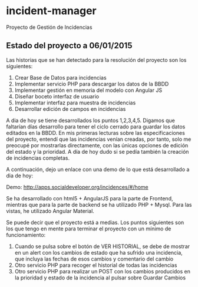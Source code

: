 # incident-manager
Proyecto de Gestión de Incidencias

## Estado del proyecto a 06/01/2015

Las historias que se han detectado para la resolución del proyecto son los siguientes:

1.  Crear Base de Datos para incidencias
2.  Implementar servicio PHP para descargar los datos de la BBDD
3.  Implementar gestión en memoria del modelo con Angular JS
4.  Diseñar boceto interfaz de usuario
5.  Implementar interfaz para muestra de incidencias
6.  Desarrollar edición de campos en incidencias

A dia de hoy se tiene desarrollados los puntos 1,2,3,4,5. Digamos que faltarían días desarrollo para tener el ciclo cerrado para guardar los datos editados en la BBDD. En mis primeras lecturas sobre las especificaciones del proyecto, entendí que las incidencias venían creadas, por tanto, solo me preocupé por mostrarlas directamente, con las únicas opciones de edición del estado y la prioridad. A día de hoy dudo si se pedía también la creación de incidencias completas.

A continuación, dejo un enlace con una demo de lo que está desarrollado a dia de hoy:

Demo: <http://apps.socialdeveloper.org/incidences/#/home>

Se ha desarrollado con html5 + AngularJS para la parte de Frontend, mientras que para la parte de backend se ha utilizado PHP + Mysql. Para las vistas, he utilizado Angular Material.

Se puede decir que el proyecto está a medias. Los puntos siguientes son los que tengo en mente para terminar el proyecto con un mínimo de funcionamiento:

1.  Cuando se pulsa sobre el botón de VER HISTORIAL, se debe de mostrar en un alert con los cambios de estado que ha sufrido una incidencia, que incluya las fechas de esos cambios y comentario del cambio
2.  Otro servicio PHP para recoger el historial de todas las incidencias
3.  Otro servicio PHP para realizar un POST con los cambios producidos en la prioridad y estado de la incidencia al pulsar sobre Guardar Cambios
